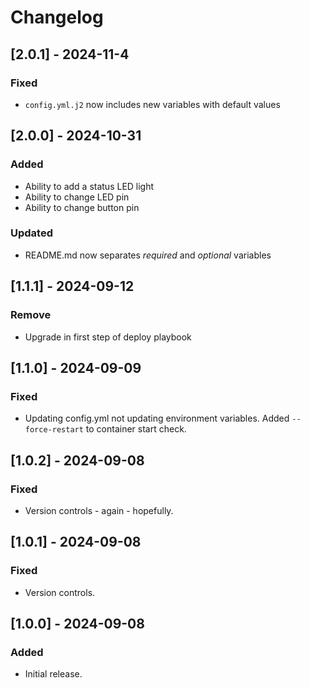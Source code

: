 # Changelog

## [2.0.1] - 2024-11-4
### Fixed
 - `config.yml.j2` now includes new variables with default values

## [2.0.0] - 2024-10-31
### Added
 - Ability to add a status LED light
 - Ability to change LED pin
 - Ability to change button pin
### Updated
 - README.md now separates *required* and *optional* variables


## [1.1.1] - 2024-09-12
### Remove
 - Upgrade in first step of deploy playbook

## [1.1.0] - 2024-09-09
### Fixed
 - Updating config.yml not updating environment variables. Added `--force-restart` to container start check.

## [1.0.2] - 2024-09-08
### Fixed
 - Version controls - again - hopefully.

## [1.0.1] - 2024-09-08
### Fixed
- Version controls.

## [1.0.0] - 2024-09-08
### Added
- Initial release.
